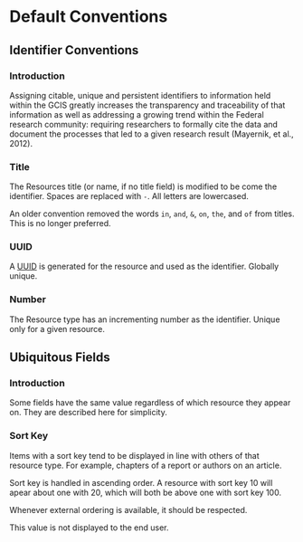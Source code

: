 # Default Conventions

## Identifier Conventions

### Introduction  
Assigning citable, unique and persistent identifiers to information held within the GCIS greatly increases the transparency and traceability of that
information as well as addressing a growing trend within the Federal research community: requiring researchers to formally cite the data and
document the processes that led to a given research result (Mayernik, et al., 2012).

### Title

The Resources title (or name, if no title field) is modified to be come the
identifier. Spaces are replaced with `-`. All letters are lowercased.

An older convention removed the words `in`, `and`, `&`, `on`, `the`, and `of` from titles. This is no longer preferred.

### UUID

A [UUID](../external_conventions/UUID.md) is generated for the resource and used as the identifier. Globally
unique.

### Number

The Resource type has an incrementing number as the identifier. Unique only for
a given resource.

## Ubiquitous Fields

### Introduction

Some fields have the same value regardless of which resource they appear on. They are described here for simplicity.

### Sort Key

Items with a sort key tend to be displayed in line with others of that resource type. For example, chapters of a report or authors on an article. 

Sort key is handled in ascending order. A resource with sort key 10 will apear about one with 20, which will both be above one with sort key 100.

Whenever external ordering is available, it should be respected. 

This value is not displayed to the end user.


